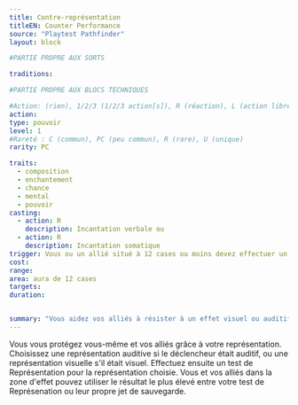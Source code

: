 ```yaml
---
title: Contre-représentation
titleEN: Counter Performance
source: "Playtest Pathfinder"
layout: block

#PARTIE PROPRE AUX SORTS

traditions:

#PARTIE PROPRE AUX BLOCS TECHNIQUES

#Action: (rien), 1/2/3 (1/2/3 action[s]), R (réaction), L (action libre)
action: 
type: pouvoir
level: 1
#Rareté : C (commun), PC (peu commun), R (rare), U (unique)
rarity: PC

traits:
  - composition
  - enchantement
  - chance
  - mental
  - pouvoir
casting:
  - action: R
    description: Incantation verbale ou
  - action: R
    description: Incantation somatique
trigger: Vous ou un allié situé à 12 cases ou moins devez effectuer un jet de sauvegarde contre un effet visuel ou auditif.
cost: 
range:
area: aura de 12 cases
targets:
duration: 


summary: "Vous aidez vos alliés à résister à un effet visuel ou auditif."
---
```


Vous vous protégez vous-même et vos alliés grâce à votre représentation. Choisissez une représentation auditive si le déclencheur était auditif, ou une représentation visuelle s'il était visuel. Effectuez ensuite un test de Représentation pour la représentation choisie. Vous et vos alliés dans la zone d'effet pouvez utiliser le résultat le plus élevé entre votre test de Représenation ou leur propre jet de sauvegarde.